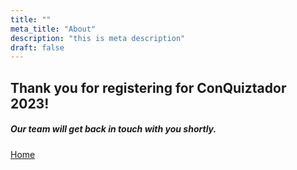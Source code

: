 ```yaml
---
title: ""
meta_title: "About"
description: "this is meta description"
draft: false
---
```


## Thank you for registering for ConQuiztador 2023!

##### Our team will get back in touch with you shortly.

[Home](/)
